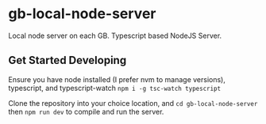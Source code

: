 # gb-local-node-server
Local node server on each GB. Typescript based NodeJS Server.

## Get Started Developing
Ensure you have node installed (I prefer nvm to manage versions), typescript, and typescript-watch `npm i -g tsc-watch typescript`

Clone the repository into your choice location, and `cd gb-local-node-server` then `npm run dev` to compile and run the server.
